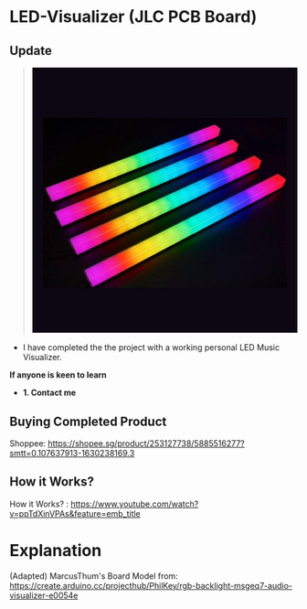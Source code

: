# LED-Visualizer (JLC PCB Board)

## Update

> ![](images/LED-Music-Visualizer.jpeg)

- I have completed the the project with a working personal LED Music Visualizer.

**If anyone is keen to learn**

 - **1. Contact me**

## Buying Completed Product

Shoppee: https://shopee.sg/product/253127738/5885516277?smtt=0.107637913-1630238169.3

## How it Works?

How it Works? : https://www.youtube.com/watch?v=ppTdXinVPAs&feature=emb_title

# Explanation
(Adapted) MarcusThum's Board Model from: https://create.arduino.cc/projecthub/PhilKey/rgb-backlight-msgeq7-audio-visualizer-e0054e
